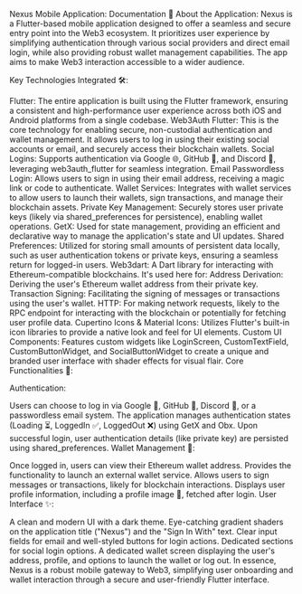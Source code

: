 Nexus Mobile Application: Documentation 📱
About the Application: Nexus is a Flutter-based mobile application designed to offer a seamless and secure entry point into the Web3 ecosystem. It prioritizes user experience by simplifying authentication through various social providers and direct email login, while also providing robust wallet management capabilities. The app aims to make Web3 interaction accessible to a wider audience.

Key Technologies Integrated 🛠️:

Flutter: The entire application is built using the Flutter framework, ensuring a consistent and high-performance user experience across both iOS and Android platforms from a single codebase.
Web3Auth Flutter: This is the core technology for enabling secure, non-custodial authentication and wallet management. It allows users to log in using their existing social accounts or email, and securely access their blockchain wallets.
Social Logins: Supports authentication via Google 🌐, GitHub 🐙, and Discord 👾, leveraging web3auth_flutter for seamless integration.
Email Passwordless Login: Allows users to sign in using their email address, receiving a magic link or code to authenticate.
Wallet Services: Integrates with wallet services to allow users to launch their wallets, sign transactions, and manage their blockchain assets.
Private Key Management: Securely stores user private keys (likely via shared_preferences for persistence), enabling wallet operations.
GetX: Used for state management, providing an efficient and declarative way to manage the application's state and UI updates.
Shared Preferences: Utilized for storing small amounts of persistent data locally, such as user authentication tokens or private keys, ensuring a seamless return for logged-in users.
Web3dart: A Dart library for interacting with Ethereum-compatible blockchains. It's used here for:
Address Derivation: Deriving the user's Ethereum wallet address from their private key.
Transaction Signing: Facilitating the signing of messages or transactions using the user's wallet.
HTTP: For making network requests, likely to the RPC endpoint for interacting with the blockchain or potentially for fetching user profile data.
Cupertino Icons & Material Icons: Utilizes Flutter's built-in icon libraries to provide a native look and feel for UI elements.
Custom UI Components: Features custom widgets like LoginScreen, CustomTextField, CustomButtonWidget, and SocialButtonWidget to create a unique and branded user interface with shader effects for visual flair.
Core Functionalities 🚀:

Authentication:

Users can choose to log in via Google 📧, GitHub 🐙, Discord 👾, or a passwordless email system.
The application manages authentication states (Loading ⏳, LoggedIn ✅, LoggedOut ❌) using GetX and Obx.
Upon successful login, user authentication details (like private key) are persisted using shared_preferences.
Wallet Management 🔑:

Once logged in, users can view their Ethereum wallet address.
Provides the functionality to launch an external wallet service.
Allows users to sign messages or transactions, likely for blockchain interactions.
Displays user profile information, including a profile image 👤, fetched after login.
User Interface ✨:

A clean and modern UI with a dark theme.
Eye-catching gradient shaders on the application title ("Nexus") and the "Sign In With" text.
Clear input fields for email and well-styled buttons for login actions.
Dedicated sections for social login options.
A dedicated wallet screen displaying the user's address, profile, and options to launch the wallet or log out.
In essence, Nexus is a robust mobile gateway to Web3, simplifying user onboarding and wallet interaction through a secure and user-friendly Flutter interface.
